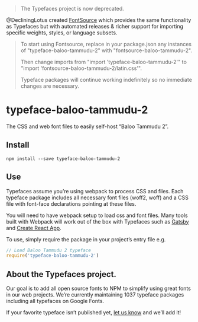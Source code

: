 >The Typefaces project is now deprecated.

@DecliningLotus created
[FontSource](https://github.com/fontsource/fontsource) which provides the
same functionality as Typefaces but with automated releases & richer
support for importing specific weights, styles, or language subsets.
>
>To start using Fontsource, replace in your package.json any instances of
"typeface-baloo-tammudu-2" with "fontsource-baloo-tammudu-2".
>
> Then change imports from "import 'typeface-baloo-tammudu-2'" to "import 'fontsource-baloo-tammudu-2/latin.css'".
>
>Typeface packages will continue working indefinitely so no immediate
>changes are necessary.

# typeface-baloo-tammudu-2

The CSS and web font files to easily self-host “Baloo Tammudu 2”.

## Install

`npm install --save typeface-baloo-tammudu-2`

## Use

Typefaces assume you’re using webpack to process CSS and files. Each typeface
package includes all necessary font files (woff2, woff) and a CSS file with
font-face declarations pointing at these files.

You will need to have webpack setup to load css and font files. Many tools built
with Webpack will work out of the box with Typefaces such as [Gatsby](https://github.com/gatsbyjs/gatsby)
and [Create React App](https://github.com/facebookincubator/create-react-app).

To use, simply require the package in your project’s entry file e.g.

```javascript
// Load Baloo Tammudu 2 typeface
require('typeface-baloo-tammudu-2')
```

## About the Typefaces project.

Our goal is to add all open source fonts to NPM to simplify using great fonts in
our web projects. We’re currently maintaining 1037 typeface packages
including all typefaces on Google Fonts.

If your favorite typeface isn’t published yet, [let us know](https://github.com/KyleAMathews/typefaces)
and we’ll add it!
